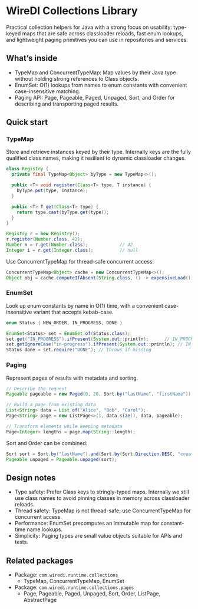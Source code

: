 # WireDI Collections Library

Practical collection helpers for Java with a strong focus on usability: type-keyed maps that are safe across classloader reloads, fast enum lookups, and lightweight paging primitives you can use in repositories and services.

## What’s inside

- TypeMap and ConcurrentTypeMap: Map values by their Java type without holding strong references to Class objects.
- EnumSet: O(1) lookups from names to enum constants with convenient case-insensitive matching.
- Paging API: Page, Pageable, Paged, Unpaged, Sort, and Order for describing and transporting paged results.

## Quick start

### TypeMap
Store and retrieve instances keyed by their type. Internally keys are the fully qualified class names, making it resilient to dynamic classloader changes.

```java
class Registry {
  private final TypeMap<Object> byType = new TypeMap<>();

  public <T> void register(Class<T> type, T instance) {
    byType.put(type, instance);
  }

  public <T> T get(Class<T> type) {
    return type.cast(byType.get(type));
  }
}

Registry r = new Registry();
r.register(Number.class, 42);
Number n = r.get(Number.class);            // 42
Integer i = r.get(Integer.class);          // null
```

Use ConcurrentTypeMap for thread-safe concurrent access:

```java
ConcurrentTypeMap<Object> cache = new ConcurrentTypeMap<>();
Object obj = cache.computeIfAbsent(String.class, () -> expensiveLoad());
```

### EnumSet
Look up enum constants by name in O(1) time, with a convenient case-insensitive variant that accepts kebab-case.

```java
enum Status { NEW_ORDER, IN_PROGRESS, DONE }

EnumSet<Status> set = EnumSet.of(Status.class);
set.get("IN_PROGRESS").ifPresent(System.out::println);      // IN_PROGRESS
set.getIgnoreCase("in-progress").ifPresent(System.out::println); // IN_PROGRESS
Status done = set.require("DONE"); // throws if missing
```

### Paging
Represent pages of results with metadata and sorting.

```java
// Describe the request
Pageable pageable = new Paged(0, 20, Sort.by("lastName", "firstName"));

// Build a page from existing data
List<String> data = List.of("Alice", "Bob", "Carol");
Page<String> page = new ListPage<>(1, data.size(), data, pageable);

// Transform elements while keeping metadata
Page<Integer> lengths = page.map(String::length);
```

Sort and Order can be combined:

```java
Sort sort = Sort.by("lastName").and(Sort.by(Sort.Direction.DESC, "createdAt"));
Pageable unpaged = Pageable.unpaged(sort);
```

## Design notes

- Type safety: Prefer Class keys to stringly-typed maps. Internally we still use class names to avoid pinning classes in memory across classloader reloads.
- Thread safety: TypeMap is not thread-safe; use ConcurrentTypeMap for concurrent access.
- Performance: EnumSet precomputes an immutable map for constant-time name lookups.
- Simplicity: Paging types are small value objects suitable for APIs and tests.

## Related packages

- Package: `com.wiredi.runtime.collections`
  - TypeMap, ConcurrentTypeMap, EnumSet
- Package: `com.wiredi.runtime.collections.pages`
  - Page, Pageable, Paged, Unpaged, Sort, Order, ListPage, AbstractPage
